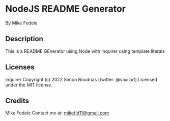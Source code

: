 # NodeJS README Generator

By Mike Fedele



## Description

This is a README GEnerator using Node with inquirer using template literals


## Licenses
Inquirer
Copyright (c) 2022 Simon Boudrias (twitter: @vaxilart) Licensed under the MIT license.


## Credits
Mike Fedele
Contact me at: mikefid11@gmail.com


